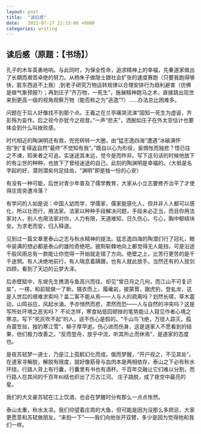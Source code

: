 ```yaml
---
layout: post
title:  "读后感"
date:   2022-07-17 22:33:00 +0800
categories: writing
---
```


## 读后感（原题：【书场】）

孔子的木车英勇地响。与此同时，为保全性命，追求精神上的幸福，先秦道家做出了长期而艰苦卓绝的努力。从杨朱子做隐士跟社会扩张的速度赛跑（只要我跑得够快，脏东西追不上我）;到老子研究万物运转规律以合理安排行为趋利避害（仿佛是做气象预报?）；再到庄子”齐万物，一死生”，施展精神跑马之术，直接跳出现世来到更高一级的视角观察万物（能否称之为”逃逸”?）……办法总比困难多。

问题在于后人好像找不到那个点。王羲之在兰亭痛哭流涕“固知一死生为虚诞，齐彭殇为妄作。后之视今亦犹今之视昔。”一声“悲夫”，洒脱如庄子在外太空估计也要体会到什么叫挫败感。

时代相近的陶渊明还有救，兜兜转转一大圈，由“猛志逸四海”遭遇“冰碳满怀抱”到“复得返自然”最终”不觉知有我”。”既自以心为形役，奚惆怅而独悲？悟已往之不谏，知来者之可追。实迷途其未远，觉今是而昨非。写下这句话的时候他放下的有尘世的种种，也放下了曾经迷途的自己。此刻的陶渊明是幸福的。（大抵是名字起的好，潜则潜矣何足挂齿，“渊明”即是独一份的心安）

有没有一种可能，后世对青少年普及了儒学教育，大家从小立志要修齐治平了才使得庄周突遭冷落？

有学问的人如是说：中国人幼而学，学儒家，儒家能感化人，但并非人人都可以感化，所以壮而行，用法家。法家以种种手段解决问题，手段未必正当，而且你用法家对人，别人也用法家对你，人力有限，天道难知，日久伤心、亏心，胸中郁结块垒。为求老而安，归入释道。

见到过一篇文章里泰山之志与秋水精神的提法。猛志逸四海的陶潜们行了冠礼，眼中装满的想必都是泰山的雄险奇绝吧。披荆斩棘地向上都觉得无人能挡，可是沿途千般风雨总有一款能让你觉得一开始就走错了方向。绝壁之上，比苦行更苦的是千千迷惘。有人决绝地前行，有人喘息着蹒跚，也有人就此放手。当然还有的人拔剑四顾，看到了天边的云梦大泽。

后赤壁赋中，东坡先生携酒与鱼高兴而往，却见“曾日月之几何，而江山不可复识矣”，一楞，和前赋做一了断。摄衣而上，履巉岩，披蒙茸，踞虎豹，登虬龙，这是入世后的艰难求索吗？盖二客不能从焉——人与人的疏离吗？划然长啸，草木震动，山鸣谷应，风起水涌。予亦悄然而悲，肃然而恐——人与自然的冲突吗？这是写所处环境之恶劣吗？
不论怎样，寒食帖低回顿挫的笔势能让人窥见作者心境之寒凉。写下”死灰吹不起”的人，说不伤心是假的。“千山鸟飞绝，万径人踪灭。孤舟蓑笠翁，独钓寒江雪”，柳子厚早逝。伤心进而伤身，这是道家人不愿看到的结果，他们极力改善之。“反而登舟，放乎中流，听其所止而休焉”，是道家的态度也。

是夜苏轼梦一道士，乃是江上孤鹤幻化而成。俄而梦醒，“开户视之，不见其处”。在道家寻解脱，解脱有限度，就好像筋骨与血肉本是两相依存，泰山之下必有秋水环绕。行路人背上有行囊，行囊里有书也有酒杯。千百年交融让它们难以分割，而行路人在其间的千百年纠结也织出了万古江河。
庄子跳脱，成了夜空中最亮的星。

我们的大文豪苏轼在江上饮酒，也会在梦醒时分有那么一点点怅然。

泰山太重，秋水太凉。我们仰望着庄周的大鱼，但可能是因为没那么多顾忌，大家更愿意和苏轼做朋友。“来抱一下”——我们向他张开双臂，多少是因为觉得他和我们一样。